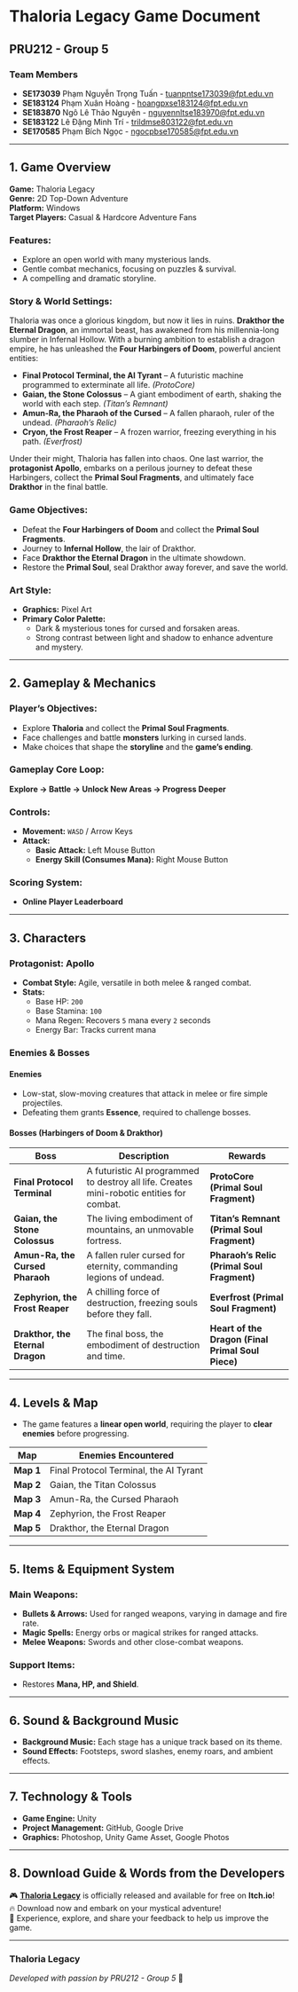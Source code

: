 # Thaloria Legacy Game Document  

## PRU212 - Group 5  

### Team Members  
- **SE173039** Phạm Nguyễn Trọng Tuấn - tuanpntse173039@fpt.edu.vn
- **SE183124** Phạm Xuân Hoàng - hoangpxse183124@fpt.edu.vn
- **SE183870** Ngô Lê Thảo Nguyên - nguyennltse183970@fpt.edu.vn
- **SE183122** Lê Đặng Minh Trí - trildmse803122@fpt.edu.vn
- **SE170585** Phạm Bích Ngọc - ngocpbse170585@fpt.edu.vn

---

## 1. Game Overview  
**Game:** Thaloria Legacy  
**Genre:** 2D Top-Down Adventure  
**Platform:** Windows  
**Target Players:** Casual & Hardcore Adventure Fans  

### Features:  
- Explore an open world with many mysterious lands.  
- Gentle combat mechanics, focusing on puzzles & survival.  
- A compelling and dramatic storyline.  

### Story & World Settings:  
Thaloria was once a glorious kingdom, but now it lies in ruins. **Drakthor the Eternal Dragon**, an immortal beast, has awakened from his millennia-long slumber in Infernal Hollow. With a burning ambition to establish a dragon empire, he has unleashed the **Four Harbingers of Doom**, powerful ancient entities:  

- **Final Protocol Terminal, the AI Tyrant** – A futuristic machine programmed to exterminate all life. *(ProtoCore)*  
- **Gaian, the Stone Colossus** – A giant embodiment of earth, shaking the world with each step. *(Titan’s Remnant)*  
- **Amun-Ra, the Pharaoh of the Cursed** – A fallen pharaoh, ruler of the undead. *(Pharaoh’s Relic)*  
- **Cryon, the Frost Reaper** – A frozen warrior, freezing everything in his path. *(Everfrost)*  

Under their might, Thaloria has fallen into chaos. One last warrior, the **protagonist Apollo**, embarks on a perilous journey to defeat these Harbingers, collect the **Primal Soul Fragments**, and ultimately face **Drakthor** in the final battle.  

### Game Objectives:  
- Defeat the **Four Harbingers of Doom** and collect the **Primal Soul Fragments**.  
- Journey to **Infernal Hollow**, the lair of Drakthor.  
- Face **Drakthor the Eternal Dragon** in the ultimate showdown.  
- Restore the **Primal Soul**, seal Drakthor away forever, and save the world.  

### Art Style:  
- **Graphics:** Pixel Art  
- **Primary Color Palette:**  
  - Dark & mysterious tones for cursed and forsaken areas.  
  - Strong contrast between light and shadow to enhance adventure and mystery.  

---

## 2. Gameplay & Mechanics  

### Player’s Objectives:  
- Explore **Thaloria** and collect the **Primal Soul Fragments**.  
- Face challenges and battle **monsters** lurking in cursed lands.  
- Make choices that shape the **storyline** and the **game’s ending**.  

### Gameplay Core Loop:  
**Explore → Battle → Unlock New Areas → Progress Deeper**  

### Controls:  
- **Movement:** `WASD` / Arrow Keys  
- **Attack:**  
  - **Basic Attack:** Left Mouse Button  
  - **Energy Skill (Consumes Mana):** Right Mouse Button  

### Scoring System:  
- **Online Player Leaderboard**  

---

## 3. Characters  

### **Protagonist: Apollo**  
- **Combat Style:** Agile, versatile in both melee & ranged combat.  
- **Stats:**  
  - Base HP: `200`  
  - Base Stamina: `100`  
  - Mana Regen: Recovers `5` mana every `2` seconds  
  - Energy Bar: Tracks current mana  

### **Enemies & Bosses**  

#### **Enemies**  
- Low-stat, slow-moving creatures that attack in melee or fire simple projectiles.  
- Defeating them grants **Essence**, required to challenge bosses.  

#### **Bosses (Harbingers of Doom & Drakthor)**  

| Boss | Description | Rewards |
|------|------------|---------|
| **Final Protocol Terminal** | A futuristic AI programmed to destroy all life. Creates mini-robotic entities for combat. | **ProtoCore (Primal Soul Fragment)** |
| **Gaian, the Stone Colossus** | The living embodiment of mountains, an unmovable fortress. | **Titan’s Remnant (Primal Soul Fragment)** |
| **Amun-Ra, the Cursed Pharaoh** | A fallen ruler cursed for eternity, commanding legions of undead. | **Pharaoh’s Relic (Primal Soul Fragment)** |
| **Zephyrion, the Frost Reaper** | A chilling force of destruction, freezing souls before they fall. | **Everfrost (Primal Soul Fragment)** |
| **Drakthor, the Eternal Dragon** | The final boss, the embodiment of destruction and time. | **Heart of the Dragon (Final Primal Soul Piece)** |

---

## 4. Levels & Map  

- The game features a **linear open world**, requiring the player to **clear enemies** before progressing.  

| **Map** | **Enemies Encountered** |
|---------|------------------------|
| **Map 1** | Final Protocol Terminal, the AI Tyrant |
| **Map 2** | Gaian, the Titan Colossus |
| **Map 3** | Amun-Ra, the Cursed Pharaoh |
| **Map 4** | Zephyrion, the Frost Reaper |
| **Map 5** | Drakthor, the Eternal Dragon |

---

## 5. Items & Equipment System  

### **Main Weapons:**  
- **Bullets & Arrows:** Used for ranged weapons, varying in damage and fire rate.  
- **Magic Spells:** Energy orbs or magical strikes for ranged attacks.  
- **Melee Weapons:** Swords and other close-combat weapons.  

### **Support Items:**  
- Restores **Mana, HP, and Shield**.  

---

## 6. Sound & Background Music  

- **Background Music:** Each stage has a unique track based on its theme.  
- **Sound Effects:** Footsteps, sword slashes, enemy roars, and ambient effects.  

---

## 7. Technology & Tools  

- **Game Engine:** Unity  
- **Project Management:** GitHub, Google Drive  
- **Graphics:** Photoshop, Unity Game Asset, Google Photos  

---

## 8. Download Guide & Words from the Developers  

🎮 [**Thaloria Legacy**](https://hoangxuan226.itch.io/thaloria-legacy) is officially released and available for free on **Itch.io**!  
🔥 Download now and embark on your mystical adventure!  
💬 Experience, explore, and share your feedback to help us improve the game.  

---

### **Thaloria Legacy**  
*Developed with passion by PRU212 - Group 5* 🚀  
